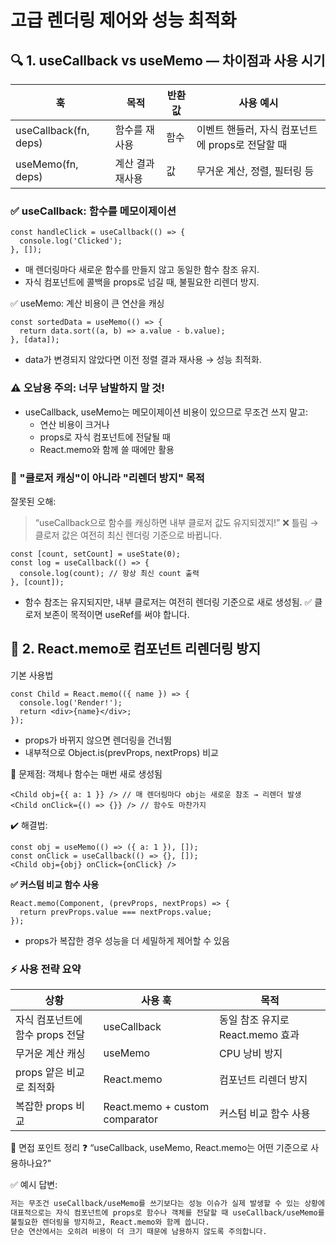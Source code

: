 # 고급 렌더링 제어와 성능 최적화
## 🔍 1. useCallback vs useMemo — 차이점과 사용 시기
|훅	|목적	|반환 값|	사용 예시|
|-|-|-|-|
|useCallback(fn, deps)|	함수를 재사용|	함수|	이벤트 핸들러, 자식 컴포넌트에 props로 전달할 때|
|useMemo(fn, deps)|	계산 결과 재사용|	값|	무거운 계산, 정렬, 필터링 등|

### ✅ useCallback: 함수를 메모이제이션
```tsx
const handleClick = useCallback(() => {
  console.log('Clicked');
}, []);
```
- 매 렌더링마다 새로운 함수를 만들지 않고 동일한 함수 참조 유지.
- 자식 컴포넌트에 콜백을 props로 넘길 때, 불필요한 리렌더 방지.

✅ useMemo: 계산 비용이 큰 연산을 캐싱
```tsx
const sortedData = useMemo(() => {
  return data.sort((a, b) => a.value - b.value);
}, [data]);
```
- data가 변경되지 않았다면 이전 정렬 결과 재사용 → 성능 최적화.

### ⚠️ 오남용 주의: 너무 남발하지 말 것!
- useCallback, useMemo는 메모이제이션 비용이 있으므로 무조건 쓰지 말고:
  - 연산 비용이 크거나
  - props로 자식 컴포넌트에 전달될 때
  - React.memo와 함께 쓸 때에만 활용

### 🧠 "클로저 캐싱"이 아니라 "리렌더 방지" 목적
잘못된 오해:
> “useCallback으로 함수를 캐싱하면 내부 클로저 값도 유지되겠지!”
❌ 틀림 → 클로저 값은 여전히 최신 렌더링 기준으로 바뀝니다.
```tsx
const [count, setCount] = useState(0);
const log = useCallback(() => {
  console.log(count); // 항상 최신 count 출력
}, [count]);
```
- 함수 참조는 유지되지만, 내부 클로저는 여전히 렌더링 기준으로 새로 생성됨.
✅ 클로저 보존이 목적이면 useRef를 써야 합니다.

## 🧱 2. React.memo로 컴포넌트 리렌더링 방지
기본 사용법
```tsx
const Child = React.memo(({ name }) => {
  console.log('Render!');
  return <div>{name}</div>;
});
```
- props가 바뀌지 않으면 렌더링을 건너뜀
- 내부적으로 Object.is(prevProps, nextProps) 비교

🚨 문제점: 객체나 함수는 매번 새로 생성됨
```tsx
<Child obj={{ a: 1 }} /> // 매 렌더링마다 obj는 새로운 참조 → 리렌더 발생
<Child onClick={() => {}} /> // 함수도 마찬가지
```
✔️ 해결법:
```tsx
const obj = useMemo(() => ({ a: 1 }), []);
const onClick = useCallback(() => {}, []);
<Child obj={obj} onClick={onClick} />
```
**✅ 커스텀 비교 함수 사용**
```tsx
React.memo(Component, (prevProps, nextProps) => {
  return prevProps.value === nextProps.value;
});
```
- props가 복잡한 경우 성능을 더 세밀하게 제어할 수 있음

### ⚡ 사용 전략 요약
|상황|	사용 훅|	목적|
|-|-|-|
|자식 컴포넌트에 함수 props 전달|	useCallback|	동일 참조 유지로 React.memo 효과|
|무거운 계산 캐싱|	useMemo|	CPU 낭비 방지|
|props 얕은 비교로 최적화|	React.memo|	컴포넌트 리렌더 방지|
|복잡한 props 비교|	React.memo + custom comparator|	커스텀 비교 함수 사용|

📌 면접 포인트 정리
❓ “useCallback, useMemo, React.memo는 어떤 기준으로 사용하나요?”

✅ 예시 답변:

```bash
저는 무조건 useCallback/useMemo를 쓰기보다는 성능 이슈가 실제 발생할 수 있는 상황에만 사용합니다.  
대표적으로는 자식 컴포넌트에 props로 함수나 객체를 전달할 때 useCallback/useMemo를 적용해  
불필요한 렌더링을 방지하고, React.memo와 함께 씁니다.  
단순 연산에서는 오히려 비용이 더 크기 때문에 남용하지 않도록 주의합니다.
```



